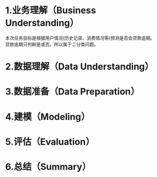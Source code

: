 # 1.业务理解（Business Understanding）

本次任务目标是根据用户情况(历史记录、消费情况等)预测是否会贷款逾期。  
贷款逾期只判断是或否。所以属于二分类问题。

# 2.数据理解（Data Understanding）


# 3.数据准备（Data Preparation）

# 4.建模（Modeling）

# 5.评估（Evaluation）

# 6.总结（Summary）
